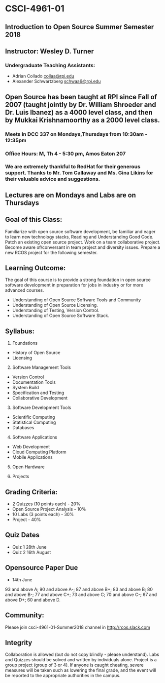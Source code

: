 
# CSCI-4961-01
## Introduction to Open Source Summer Semester 2018

## Instructor: Wesley D. Turner

### Undergraduate Teaching Assistants:

- Adrian Collado collaa@rpi.edu
- Alexander Schwartzberg schwaa6@rpi.edu

## Open Source has been taught at RPI since Fall of 2007 (taught jointly by Dr. William Shroeder and Dr. Luis Ibanez) as a 4000 level class, and then by Mukkai Krishnamoorthy as a 2000 level class.

### Meets in DCC 337 on Mondays,Thursdays from 10:30am - 12:35pm

### Office Hours: M, Th 4 - 5:30 pm, Amos Eaton 207

### We are extremely thankful to RedHat for their generous support. Thanks to Mr. Tom Callaway and Ms. Gina Likins for their valuable advice and suggestions.

##  Lectures are on Mondays and Labs are on Thursdays

## Goal of this Class:

Familiarize with open source software development, be familiar and eager to learn new technology stacks,
Reading and Understanding Good Code.
Patch an existing open source project. Work on a team collaborative project. Become aware of/conversant in team project and diversity issues. Prepare a new RCOS project for the following semester.

## Learning Outcome:

The goal of this course is to provide a strong foundation in open source software development
in preparation for jobs in industry or for more advanced courses.

- Understanding of Open Source Software Tools and Community
- Understanding of Open Source Licensing.
- Understanding of Testing, Version Control.
- Understanding of Open Source Software Stack.

## Syllabus:

1. Foundations
  -  History of Open Source
   - Licensing

2. Software Management Tools
  - Version Control
  - Documentation Tools
  - System Build
  - Specification and Testing
  - Collaborative Development

3. Software Development  Tools
  - Scientific Computing
  - Statistical Computing
  - Databases

4. Software Applications
  - Web Development
  - Cloud Computing Platform
  - Mobile Applications
 
5. Open Hardware

6. Projects

## Grading Criteria:

- 2 Quizzes (10 points each) - 20%
- Open Source Project Analysis - 10%
- 10 Labs (3 points each) - 30%
- Project - 40%

## Quiz Dates

- Quiz 1 28th June
- Quiz 2 16th August

## Opensource Paper Due
- 14th June

93 and above A; 90 and above A-; 87 and above B+; 83 and above B; 80 and above B-; 77 and above C+; 73 and above C; 70 and above C-; 67 and above D+; 60 and above D.

## Community:

Please join csci-4961-01-Summer2018 channel in http://rcos.slack.com 

## Integrity

Collaboration is allowed (but do not copy blindly - please understand). Labs and Quizzes should be solved and written by individuals alone. 
Project is a group project (group of 3 or 4).
If anyone is caught cheating, severe measures will be taken such as lowering the final grade, and the event will be reported to the appropriate authorities in the campus.
